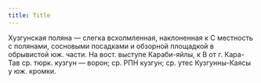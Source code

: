 ```yaml
---
title: Title
---
```


Хузгунская поляна — слегка всхолмленная, наклоненная к С местность с полянами,
сосновыми посадками и обзорной площадкой в обрывистой юж. части. На вост.
выступе Караби-яйлы, к В от г. Кара-Тав ср. тюрк. кузгун — ворон; ср. РПН
кузгун; ср. утес Кузгунны-Каясы у юж. кромки.
